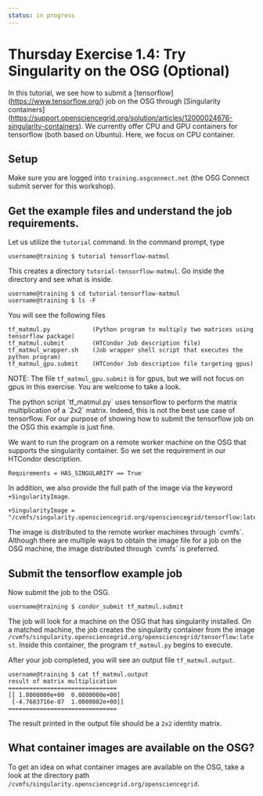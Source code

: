 ```yaml
---
status: in progress
---
```


<style type="text/css"> pre em { font-style: normal; background-color: yellow; } pre strong { font-style: normal; font-weight: bold; color: \#008; } </style>

Thursday Exercise 1.4: Try Singularity on the OSG (Optional)
============================================================

In this tutorial, we see how to submit a \[tensorflow\](<https://www.tensorflow.org/>) job on the OSG through \[Singularity containers\](<https://support.opensciencegrid.org/solution/articles/12000024676-singularity-containers>). We currently offer CPU and GPU containers for tensorflow (both based on Ubuntu). Here, we focus on CPU container.

Setup
-----

Make sure you are logged into `training.osgconnect.net` (the OSG Connect submit server for this workshop).

Get the example files and understand the job requirements.
----------------------------------------------------------

Let us utilize the `tutorial` command. In the command prompt, type

``` console
username@training $ tutorial tensorflow-matmul
```

This creates a directory `tutorial-tensorflow-matmul`. Go inside the directory and see what is inside.

``` console
username@training $ cd tutorial-tensorflow-matmul
username@training $ ls -F
```

You will see the following files

``` file
tf_matmul.py            (Python program to multiply two matrices using tensorflow package)
tf_matmul.submit        (HTCondor Job description file)
tf_matmul_wrapper.sh    (Job wrapper shell script that executes the python program)
tf_matmul_gpu.submit    (HTCondor Job description file targeting gpus)
```

NOTE: The file `tf_matmul_gpu.submit` is for gpus, but we will not focus on gpus in this exercise. You are welcome to take a look.

The python script \`tf\_matmul.py\` uses tensorflow to perform the matrix multiplication of a \`2x2\` matrix. Indeed, this is not the best use case of tensorflow. For our purpose of showing how to submit the tensorflow job on the OSG this example is just fine.

We want to run the program on a remote worker machine on the OSG that supports the singularity container. So we set the requirement in our HTCondor description.

``` console
Requirements = HAS_SINGULARITY == True
```

In addition, we also provide the full path of the image via the keyword `+SingularityImage`.

``` console
+SingularityImage = "/cvmfs/singularity.opensciencegrid.org/opensciencegrid/tensorflow:latest"
```

The image is distributed to the remote worker machines through \`cvmfs\`. Although there are multiple ways to obtain the image file for a job on the OSG machine, the image distributed through \`cvmfs\` is preferred.

Submit the tensorflow example job
---------------------------------

Now submit the job to the OSG.

``` console
username@training $ condor_submit tf_matmul.submit 
```

The job will look for a machine on the OSG that has singularity installed. On a matched machine, the job creates the singularity container from the image `/cvmfs/singularity.opensciencegrid.org/opensciencegrid/tensorflow:latest`. Inside this container, the program `tf_matmul.py` begins to execute. 

After your job completed, you will see an output file `tf_matmul.output`. 

``` console
username@training $ cat tf_matmul.output 
result of matrix multiplication
===============================
[[ 1.0000000e+00  0.0000000e+00]
 [-4.7683716e-07  1.0000002e+00]]
===============================

```
The result printed in the output file should be a `2x2` identity matrix.

What container images are available on the OSG?
------
To get an idea on what container images are available on the OSG, take a look at the directory path `/cvmfs/singularity.opensciencegrid.org/opensciencegrid`.  

